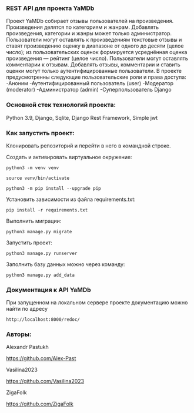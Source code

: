 ### REST API для проекта YaMDb

Проект YaMDb собирает отзывы пользователей на произведения.
Произведения делятся по категориям и жанрам.
Добавлять произведения, категории и жанры может только администратор.
Пользователи могут оставлять к произведениям текстовые
отзывы и ставят произведению оценку в диапазоне от одного до десяти (целое
число); из пользовательских оценок формируется усреднённая оценка
произведения — рейтинг (целое число).
Пользователи могут оставлять комментарии к отзывам.
Добавлять отзывы, комментарии и ставить оценки могут только аутентифицированные
пользователи.
В проекте предусмотренны следующие пользовательские роли и права доступа:
-Аноним
-Аутентифицированный пользователь (user) 
-Модератор (moderator) 
-Администратор (admin)
-Суперпользователь Django

### Основной стек технологий проекта:

Python 3.9, Django, Sqlite, Django Rest Framework, Simple jwt

### Как запустить проект:

Клонировать репозиторий и перейти в него в командной строке.

Cоздать и активировать виртуальное окружение:

```
python3 -m venv venv
```

```
source venv/bin/activate
```

```
python3 -m pip install --upgrade pip
```

Установить зависимости из файла requirements.txt:

```
pip install -r requirements.txt
```

Выполнить миграции:

```
python3 manage.py migrate
```

Запустить проект:

```
python3 manage.py runserver
```

Заполнить базу данных можно через команду:

```
python3 manage.py add_data
```


### Документация к API YaMDb

При запущенном на локальном сервере проекте документацию можно найти по адресу

```
http://localhost:8000/redoc/
```

### Авторы:

Alexandr Pastukh

https://github.com/Alex-Past

Vasilina2023

https://github.com/Vasilina2023

ZigaFolk

https://github.com/ZigaFolk